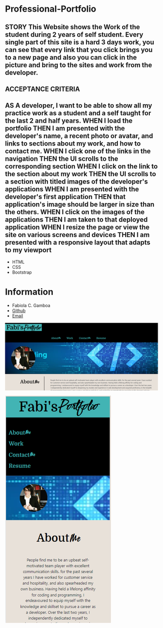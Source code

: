 # Professional-Portfolio


## __STORY__ This Website  shows the Work of the student during 2 years of self student. Every single part of this site is a hard 3 days work, you can see that every link that you click brings you to a new page and also you can click in the picture and bring to the sites and work from the developer.

## __ACCEPTANCE CRITERIA__

## __AS A developer__, I want to be able to show all my practice work as a student and a self taught for the last 2 and half years. WHEN I load the portfolio THEN I am presented with the developer's name, a recent photo or avatar, and links to sections about my work, and how to contact me. WHEN I click one of the links in the navigation THEN the UI scrolls to the corresponding section WHEN I click on the link to the section about my work THEN the UI scrolls to a section with titled images of the developer's applications WHEN I am presented with the developer's first application THEN that application's image should be larger in size than the others. WHEN I click on the images of the applications THEN I am taken to that deployed application WHEN I resize the page or view the site on various screens and devices THEN I am presented with a responsive layout that adapts to my viewport

- HTML
- CSS
- Bootstrap

# Information

* Fabiola C. Gamboa
* [Github](https://github.com/Fabskickass/Professional-Portfolio)
* [Email](fabiscg79@gmail.com)



![Fabi's Portfolio](./assets/images/Fabs-portfolio.png)

![Phone's Mock-up](./assets/images/smartphone-design.png)


